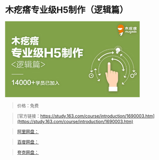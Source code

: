 # 木疙瘩专业级H5制作（逻辑篇）

![img](../../../assets/study163/free/A639269BB79B81477EFF38F6A7D73309.jpg)

> 价格：免费

> [官方链接：https://study.163.com/course/introduction/1690003.htm](https://study.163.com/course/introduction/1690003.htm)

> [阿里网盘：]()

> [百度网盘：]()

> [夸克网盘：]()
